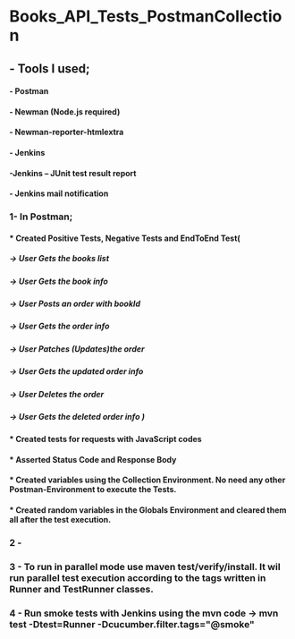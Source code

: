# Books_API_Tests_PostmanCollection
## - Tools I used;
#### - Postman
#### - Newman (Node.js required)
#### - Newman-reporter-htmlextra
#### - Jenkins
#### -Jenkins – JUnit test result report
#### - Jenkins mail notification

### 1- In Postman;
#### * Created Positive Tests, Negative Tests and EndToEnd Test(
##### -> User Gets the books list
##### -> User Gets the book info 
##### -> User Posts an order with bookId
##### -> User Gets the order info 
##### -> User Patches (Updates)the order 
##### -> User Gets the updated order info 
##### -> User Deletes the order 
##### -> User Gets the deleted order info  )

#### * Created tests for requests with JavaScript codes
#### * Asserted Status Code and Response Body
#### * Created variables using the Collection Environment. No need any other Postman-Environment to execute the Tests.
#### * Created random variables in the Globals Environment and cleared them all after the test execution.

### 2 -  
### 3 -  To run in parallel mode use maven test/verify/install. It wil run parallel test execution according to the tags written in Runner and TestRunner classes.

### 4 -  Run smoke tests with Jenkins using the mvn code -> mvn test -Dtest=Runner -Dcucumber.filter.tags="@smoke"
